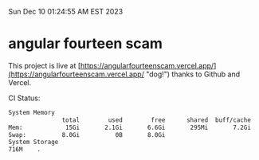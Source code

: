 Sun Dec 10 01:24:55 AM EST 2023

# angular fourteen scam


This project is live at [https://angularfourteenscam.vercel.app/](https://angularfourteenscam.vercel.app/ "dog!") thanks to Github and Vercel.

CI Status: 

```bash
System Memory
               total        used        free      shared  buff/cache   available
Mem:            15Gi       2.1Gi       6.6Gi       295Mi       7.2Gi        13Gi
Swap:          8.0Gi          0B       8.0Gi
System Storage
716M	.
